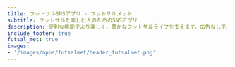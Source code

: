 ```yaml
---
title: フットサルSNSアプリ - フットサルメット
subtitle: フットサルを楽しむ人のためのSNSアプリ
description: 便利な機能でより楽しく、豊かなフットサルライフを支えます。広告なしで、純粋にフットサルを通して、仲間を増やして、楽しく蹴れる日常を。
include_footer: true
futsal_met: true
images:
- '/images/apps/futsalmet/header_futsalmet.png'
---
```

